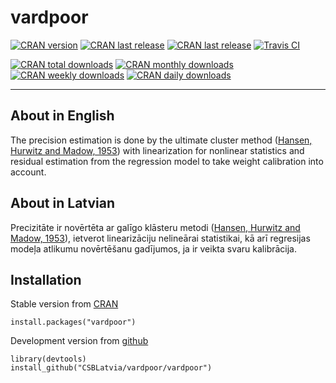 # vardpoor

[![CRAN version](http://www.r-pkg.org/badges/version/vardpoor "CRAN version")](https://cran.r-project.org/package=vardpoor)
[![CRAN last release](http://www.r-pkg.org/badges/last-release/vardpoor "CRAN last release")](https://cran.r-project.org/package=vardpoor)
[![CRAN last release](http://www.r-pkg.org/badges/ago/vardpoor "CRAN last release")](https://cran.r-project.org/package=vardpoor)
[![Travis CI](https://travis-ci.org/CSBLatvia/vardpoor.svg?branch=master "Travis CI")](https://travis-ci.org/github/CSBLatvia/vardpoor)

[![CRAN total downloads](http://cranlogs.r-pkg.org/badges/grand-total/vardpoor "CRAN total downloads")](https://cran.r-project.org/package=vardpoor)
[![CRAN monthly downloads](http://cranlogs.r-pkg.org/badges/vardpoor "CRAN monthly downloads")](https://cran.r-project.org/package=vardpoor)
[![CRAN weekly downloads](http://cranlogs.r-pkg.org/badges/last-week/vardpoor "CRAN weekly downloads")](https://cran.r-project.org/package=vardpoor)
[![CRAN daily downloads](http://cranlogs.r-pkg.org/badges/last-day/vardpoor "CRAN daily downloads")](https://cran.r-project.org/package=vardpoor)

---

## About in English

The precision estimation is done by the ultimate cluster method ([Hansen, Hurwitz and Madow, 1953](https://archive.org/details/SampleSurveyMethodsAndTheory)) with linearization for nonlinear statistics and residual estimation from the regression model to take weight calibration into account.


## About in Latvian

Precizitāte ir novērtēta ar galīgo klāsteru metodi ([Hansen, Hurwitz and Madow, 1953](https://archive.org/details/SampleSurveyMethodsAndTheory)), ietverot linearizāciju nelineārai statistikai, kā arī regresijas modeļa atlikumu novērtēšanu gadījumos, ja ir veikta svaru kalibrācija.


## Installation

Stable version from [CRAN](https://cran.r-project.org/package=vardpoor)

    install.packages("vardpoor")

Development version from [github](https://github.com/CSBLatvia/vardpoor)

    library(devtools)
    install_github("CSBLatvia/vardpoor/vardpoor")
